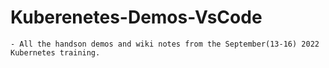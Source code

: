 # Kuberenetes-Demos-VsCode

```
- All the handson demos and wiki notes from the September(13-16) 2022 Kubernetes training.

```
